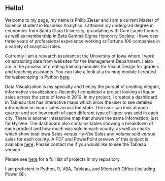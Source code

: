 ## Hello!

Welcome to my page, my name is Philip Zieser and I am a current Master of Science student in Business Analytics. I attained my undergrad degree in economics from Santa Clara University, graudating with Cum Laude honors as well as membership in Beta Gamma Sigma Honorary Society. I have over three years of professional experience working at Fortune 100 companies in a variety of analytical roles. 

Currently I am a research assistant at the University of Iowa where I work on extracting data from websites for the Management Department. I also am in the process of creating training modules for Visual Design for graders and teaching assistants. You can take a look at a training module I created for webscraping in Python [here](https://philip-zieser.github.io/Python-Web-Scraping/).

Data Visualization is my specialty and I enjoy the pursuit of creating elegant, informative visualizations. Recently I completed a project looking at liquor sales across the state of Iowa in 2019. In my project, I created a dashboard in Tableau that has interactive maps which allow the user to see detailed information on liquor sales across the state. The user can look at each quarter and see how much of each different type of liquor was sold in each city. There is another interactive map that shows the same information, just for Hy-Vee. The dashboard also contains tables showing a breakdown of each product and how much was sold in each county, as well as charts which show total Iowa Sales versus Hy-Vee Sales and volume sold versus sales for each county. A PDF and PowerPoint preview of this project is available [here](https://github.com/Philip-Zieser/Hy-Vee-Liquor-Sales). Please contact me if you would like to see the Tableau version.

Please see [here](https://github.com/Philip-Zieser?tab=repositories) for a full list of projects in my repository.

I am proficient in Python, R, VBA, Tableau, and Microsoft Office (including Power BI).



